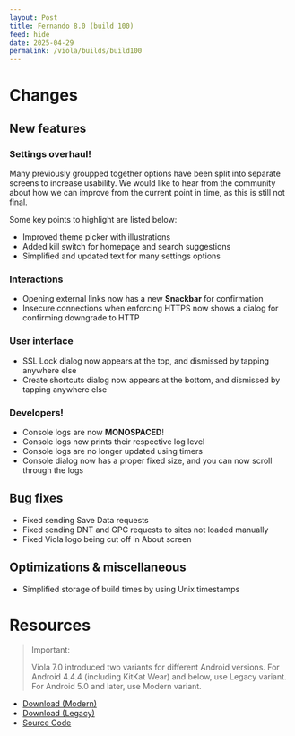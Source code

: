```yaml
---
layout: Post
title: Fernando 8.0 (build 100)
feed: hide
date: 2025-04-29
permalink: /viola/builds/build100
---
```


# Changes
## New features
### Settings overhaul!
Many previously groupped together options have been split into separate screens to increase usability. We would like to hear from the community about how we can improve from the current point in time, as this is still not final.

Some key points to highlight are listed below:
- Improved theme picker with illustrations
- Added kill switch for homepage and search suggestions
- Simplified and updated text for many settings options

### Interactions
- Opening external links now has a new **Snackbar** for confirmation
- Insecure connections when enforcing HTTPS now shows a dialog for confirming downgrade to HTTP

### User interface
- SSL Lock dialog now appears at the top, and dismissed by tapping anywhere else
- Create shortcuts dialog now appears at the bottom, and dismissed by tapping anywhere else

### Developers!
- Console logs are now **MONOSPACED**!
- Console logs now prints their respective log level
- Console logs are no longer updated using timers
- Console dialog now has a proper fixed size, and you can now scroll through the logs

## Bug fixes
- Fixed sending Save Data requests
- Fixed sending DNT and GPC requests to sites not loaded manually
- Fixed Viola logo being cut off in About screen

## Optimizations & miscellaneous
- Simplified storage of build times by using Unix timestamps

# Resources
> Important:
> 
> Viola 7.0 introduced two variants for different Android versions.
> For Android 4.4.4 (including KitKat Wear) and below, use Legacy variant.
> For Android 5.0 and later, use Modern variant.

- [Download (Modern)](https://codeberg.org/TipzTeam/viola/releases/download/8.0_c100/app-modern-next.apk)
- [Download (Legacy)](https://codeberg.org/TipzTeam/viola/releases/download/8.0_c100/app-legacy-next.apk)
- [Source Code](https://codeberg.org/TipzTeam/viola/src/tag/8.0_c100)

